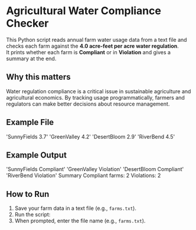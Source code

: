 # Agricultural Water Compliance Checker

This Python script reads annual farm water usage data from a text file 
and checks each farm against the **4.0 acre-feet per acre water regulation**.  
It prints whether each farm is **Compliant** or in **Violation** and gives 
a summary at the end.

## Why this matters
Water regulation compliance is a critical issue in sustainable agriculture 
and agricultural economics. By tracking usage programmatically, farmers 
and regulators can make better decisions about resource management.

## Example File
'SunnyFields 3.7'
'GreenValley 4.2'
'DesertBloom 2.9'
'RiverBend 4.5'

## Example Output
'SunnyFields Compliant'
'GreenValley Violation'
'DesertBloom Compliant'
'RiverBend Violation'
Summary
Compliant farms: 2
Violations: 2

## How to Run
1. Save your farm data in a text file (e.g., `farms.txt`).
2. Run the script:
3. When prompted, enter the file name (e.g., `farms.txt`).
